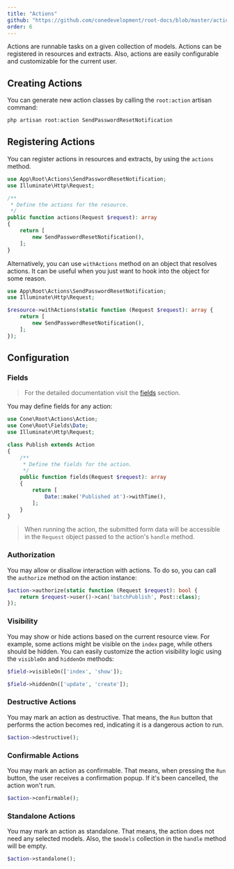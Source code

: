 ```yaml
---
title: "Actions"
github: "https://github.com/conedevelopment/root-docs/blob/master/actions.md"
order: 6
---
```


Actions are runnable tasks on a given collection of models. Actions can be registered in resources and extracts. Also, actions are easily configurable and customizable for the current user.

## Creating Actions

You can generate new action classes by calling the `root:action` artisan command:

```sh
php artisan root:action SendPasswordResetNotification
```

## Registering Actions

You can register actions in resources and extracts, by using the `actions` method.

```php
use App\Root\Actions\SendPasswordResetNotification;
use Illuminate\Http\Request;

/**
 * Define the actions for the resource.
 */
public function actions(Request $request): array
{
    return [
        new SendPasswordResetNotification(),
    ];
}
```

Alternatively, you can use `withActions` method on an object that resolves actions. It can be useful when you just want to hook into the object for some reason.

```php
use App\Root\Actions\SendPasswordResetNotification;
use Illuminate\Http\Request;

$resource->withActions(static function (Request $request): array {
    return [
        new SendPasswordResetNotification(),
    ];
});
```

## Configuration

### Fields

> For the detailed documentation visit the [fields](/docs/fields) section.

You may define fields for any action:

```php
use Cone\Root\Actions\Action;
use Cone\Root\Fields\Date;
use Illuminate\Http\Request;

class Publish extends Action
{
    /**
     * Define the fields for the action.
     */
    public function fields(Request $request): array
    {
        return [
            Date::make('Published at')->withTime(),
        ];
    }
}
```

> When running the action, the submitted form data will be accessible in the `Request` object passed to the action's `handle` method.

### Authorization

You may allow or disallow interaction with actions. To do so, you can call the `authorize` method on the action instance:

```php
$action->authorize(static function (Request $request): bool {
    return $request->user()->can('batchPublish', Post::class);
});
```

### Visibility

You may show or hide actions based on the current resource view. For example, some actions might be visible on the `index` page, while others should be hidden. You can easily customize the action visibility logic using the `visibleOn` and `hiddenOn` methods:

```php
$field->visibleOn(['index', 'show']);

$field->hiddenOn(['update', 'create']);
```

### Destructive Actions

You may mark an action as destructive. That means, the `Run` button that performs the action becomes red, indicating it is a dangerous action to run.

```php
$action->destructive();
```

### Confirmable Actions

You may mark an action as confirmable. That means, when pressing the `Run` button, the user receives a confirmation popup. If it's been cancelled, the action won't run.

```php
$action->confirmable();
```

### Standalone Actions

You may mark an action as standalone. That means, the action does not need any selected models. Also, the `$models` collection in the `handle` method will be empty.

```php
$action->standalone();
```
